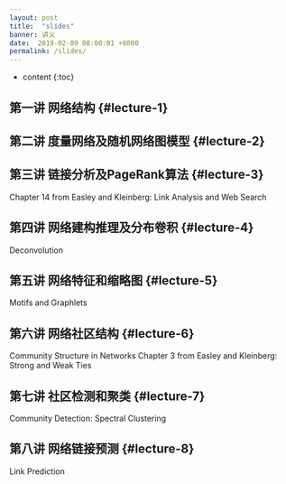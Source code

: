 ```yaml
---
layout: post
title:  "slides"
banner: 讲义
date:  2019-02-09 08:00:01 +0800
permalink: /slides/
---
```


* content
{:toc}

第一讲 网络结构 {#lecture-1}
---------------------------------

第二讲 度量网络及随机网络图模型 {#lecture-2}
---------------------------------------------

第三讲 链接分析及PageRank算法 {#lecture-3}
--------------------------------------
Chapter 14 from Easley and Kleinberg: Link Analysis and Web Search

第四讲 网络建构推理及分布卷积 {#lecture-4}
--------------------------------------------
Deconvolution

第五讲 网络特征和缩略图 {#lecture-5}
-----------------------------------------
Motifs and Graphlets

第六讲 网络社区结构 {#lecture-6}
-----------------------------------------
Community Structure in Networks
Chapter 3 from Easley and Kleinberg: Strong and Weak Ties

第七讲 社区检测和聚类 {#lecture-7}
-----------------------------------------
Community Detection: Spectral Clustering

第八讲 网络链接预测 {#lecture-8}
-----------------------------------------
Link Prediction

